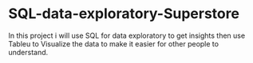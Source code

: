 # SQL-data-exploratory-Superstore
In this project i will use SQL for data exploratory to get insights then use Tableu to Visualize the data to make it easier for other people to understand.
